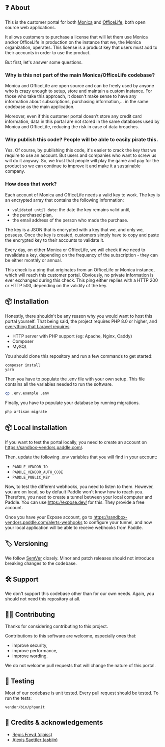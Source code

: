 ## ❓ About

This is the customer portal for both [Monica](https://monicahq.com) and [OfficeLife](https://officelife.io), both open source web applications.

It allows customers to purchase a license that will let them use Monica and/or OfficeLife in production on the instance that we, the Monica organization, operates. This license is a product key that users must add to their accounts in order to use the product.

But first, let's answer some questions.

### Why is this not part of the main Monica/OfficeLife codebase?

Monica and OfficeLife are open source and can be freely used by anyone who is crazy enough to setup, store and maintain a custom instance. For those who take this approach, it doesn't make sense to have any information about subscriptions, purchasing information,… in the same codebase as the main application.

Moreover, even if this customer portal doesn't store any credit card information, data in this portal are not stored in the same databases used by Monica and OfficeLife, reducing the risk in case of data breaches.

### Why publish this code? People will be able to easily pirate this.

Yes. Of course, by publishing this code, it's easier to crack the key that we require to use an account. But users and companies who want to screw us will do it anyway. So, we trust that people will play the game and pay for the product so we can continue to improve it and make it a sustainable company.

### How does that work?

Each account of Monica and OfficeLife needs a valid key to work. The key is an encrypted array that contains the following information:

* `validated until date`: the date the key remains valid until,
* the purchased plan,
* the email address of the person who made the purchase.

The key is a JSON that is encrypted with a key that we, and only we, possess. Once the key is created, customers simply have to copy and paste the encrypted key to their accounts to validate it.

Every day, on either Monica or OfficeLife, we will check if we need to revalidate a key, depending on the frequency of the subscription - they can be either monthly or annual.

This check is a ping that originates from an OfficeLife or Monica instance, which will reach this customer portal. Obviously, no private information is ever exchanged during this check. This ping either replies with a HTTP 200 or HTTP 500, depending on the validity of the key.

## 📦 Installation

Honestly, there shouldn't be any reason why you would want to host this portal yourself. That being said, the project requires PHP 8.0 or higher, and [everything that Laravel requires](https://laravel.com/docs/9.x/deployment#server-requirements):

* HTTP server with PHP support (eg: Apache, Nginx, Caddy)
* Composer
* MySQL

You should clone this repository and run a few commands to get started:

```bash
composer install
yarn
```

Then you have to populate the .env file with your own setup. This file contains all the variables needed to run the software.

```bash
cp .env.example .env
```

Finally, you have to populate your database by running migrations.

```bash
php artisan migrate
```

## 📦 Local installation

If you want to test the portal locally, you need to create an account on https://sandbox-vendors.paddle.com/.

Then, update the following .env variables that you will find in your account:

- `PADDLE_VENDOR_ID`
- `PADDLE_VENDOR_AUTH_CODE`
- `PADDLE_PUBLIC_KEY`

Now, to test the different webhooks, you need to listen to them. However, you are on local, so by default Paddle won't know how to reach you. Therefore, you need to create a tunnel between your local computer and Paddle. You can use https://expose.dev/ for this. They provide a free account.

Once you have your Expose account, go to https://sandbox-vendors.paddle.com/alerts-webhooks to configure your tunnel, and now your local application will be able to receive webhooks from Paddle.


## 🏷️ Versioning

We follow [SemVer](http://semver.org/) closely. Minor and patch releases should not introduce breaking changes to the codebase.

## 🛠️ Support

We don't support this codebase other than for our own needs. Again, you should not need this repository at all.

## 👷‍♀️ Contributing

Thanks for considering contributing to this project.

Contributions to this software are welcome, especially ones that:

* improve security,
* improve performance,
* improve wording.

We do not welcome pull requests that will change the nature of this portal.

## 🧪 Testing

Most of our codebase is unit tested. Every pull request should be tested. To run the tests:

```bash
vendor/bin/phpunit
```

## 👥 Credits & acknowledgements

* [Regis Freyd (djaiss)](https://github.com/djaiss)
* [Alexis Saettler (asbiin)](https://github.com/asbiin)
